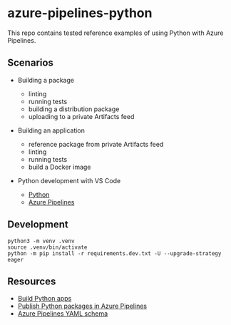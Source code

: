 # azure-pipelines-python

This repo contains tested reference examples of using Python with Azure Pipelines.

## Scenarios

- Building a package
    - linting
    - running tests
    - building a distribution package
    - uploading to a private Artifacts feed

- Building an application
    - reference package from private Artifacts feed
    - linting
    - running tests
    - build a Docker image

- Python development with VS Code
    - [Python](https://marketplace.visualstudio.com/items?itemName=ms-python.python)
    - [Azure Pipelines](https://marketplace.visualstudio.com/items?itemName=ms-azure-devops.azure-pipelines)

## Development

```shell
python3 -m venv .venv
source .venv/bin/activate
python -m pip install -r requirements.dev.txt -U --upgrade-strategy eager
```

## Resources

- [Build Python apps](https://docs.microsoft.com/en-us/azure/devops/pipelines/languages/python?view=azure-devops)
- [Publish Python packages in Azure Pipelines](https://docs.microsoft.com/en-us/azure/devops/pipelines/artifacts/pypi?view=azure-devops&tabs=yaml)
- [Azure Pipelines YAML schema](https://docs.microsoft.com/en-us/azure/devops/pipelines/yaml-schema?view=azure-devops&tabs=schema)